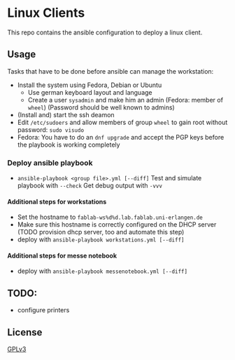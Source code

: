# Linux Clients

This repo contains the ansible configuration to deploy a linux client.

## Usage

Tasks that have to be done before ansible can manage the workstation:

- Install the system using Fedora, Debian or Ubuntu
  - Use german keyboard layout and language
  - Create a user `sysadmin` and make him an admin (Fedora: member of `wheel`) (Password should be well known to admins)
- (Install and) start the ssh deamon
- Edit `/etc/sudoers` and allow members of group `wheel` to gain root without password: `sudo visudo`
- Fedora: You have to do an `dnf upgrade` and accept the PGP keys before the playbook is working completely

### Deploy ansible playbook

- `ansible-playbook <group file>.yml [--diff]`
Test and simulate playbook with `--check`
Get debug output with `-vvv`

#### Additional steps for workstations

- Set the hostname to `fablab-ws%d%d.lab.fablab.uni-erlangen.de`
- Make sure this hostname is correctly configured on the DHCP server (TODO provision dhcp server, too and automate this step)
- deploy with `ansible-playbook workstations.yml [--diff]`

#### Additional steps for messe notebook

- deploy with `ansible-playbook messenotebook.yml [--diff]`

## TODO:

- configure printers

## License

[GPLv3](https://www.gnu.org/licenses/gpl.html)
